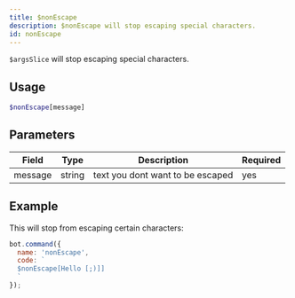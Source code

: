 ```yaml
---
title: $nonEscape 
description: $nonEscape will stop escaping special characters.
id: nonEscape
---
```


`$argsSlice` will stop escaping special characters.

## Usage

```php
$nonEscape[message]
```

## Parameters 


| Field     | Type    | Description                                        | Required |
|-----------|---------|----------------------------------------------------|----------|
| message      | string  | text you dont want to be escaped                             | yes      |


## Example

This will stop from escaping certain characters:

```javascript
bot.command({
  name: 'nonEscape',
  code: `
  $nonEscape[Hello [;)]]
  `
});
```
